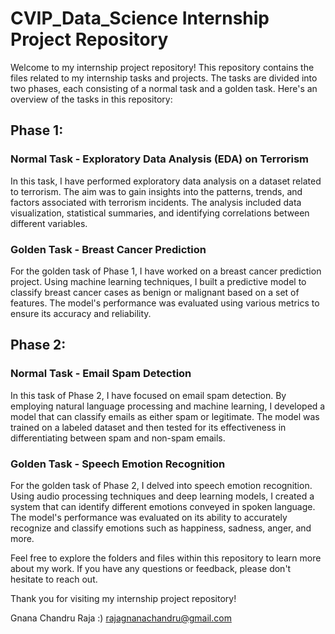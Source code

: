 # CVIP_Data_Science Internship Project Repository

Welcome to my internship project repository! This repository contains the files related to my internship tasks and projects. The tasks are divided into two phases, each consisting of a normal task and a golden task. Here's an overview of the tasks in this repository:

## Phase 1:
### Normal Task - Exploratory Data Analysis (EDA) on Terrorism
In this task, I have performed exploratory data analysis on a dataset related to terrorism. The aim was to gain insights into the patterns, trends, and factors associated with terrorism incidents. The analysis included data visualization, statistical summaries, and identifying correlations between different variables.

### Golden Task - Breast Cancer Prediction
For the golden task of Phase 1, I have worked on a breast cancer prediction project. Using machine learning techniques, I built a predictive model to classify breast cancer cases as benign or malignant based on a set of features. The model's performance was evaluated using various metrics to ensure its accuracy and reliability.

## Phase 2:
### Normal Task - Email Spam Detection
In this task of Phase 2, I have focused on email spam detection. By employing natural language processing and machine learning, I developed a model that can classify emails as either spam or legitimate. The model was trained on a labeled dataset and then tested for its effectiveness in differentiating between spam and non-spam emails.

### Golden Task - Speech Emotion Recognition
For the golden task of Phase 2, I delved into speech emotion recognition. Using audio processing techniques and deep learning models, I created a system that can identify different emotions conveyed in spoken language. The model's performance was evaluated on its ability to accurately recognize and classify emotions such as happiness, sadness, anger, and more.

Feel free to explore the folders and files within this repository to learn more about my work. If you have any questions or feedback, please don't hesitate to reach out.

Thank you for visiting my internship project repository!

Gnana Chandru Raja :)
rajagnanachandru@gmail.com

